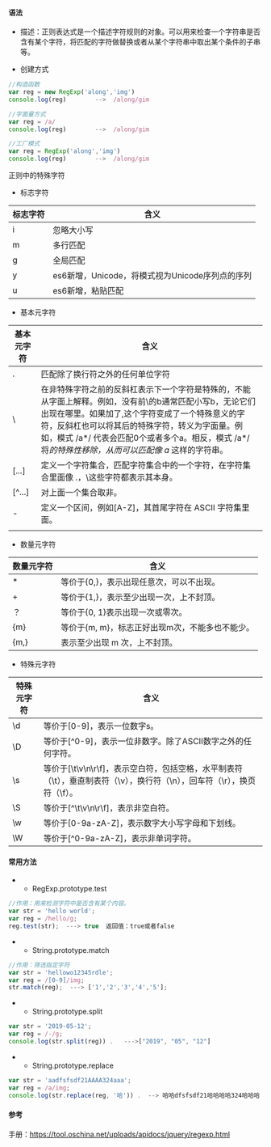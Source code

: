 #### 语法

-   描述：正则表达式是一个描述字符规则的对象。可以用来检查一个字符串是否含有某个字符，将匹配的字符做替换或者从某个字符串中取出某个条件的子串等。

<!---->

-   创建方式

```js
//构造函数
var reg = new RegExp('along','img')
console.log(reg)		-->  /along/gim

//字面量方式
var reg = /a/
console.log(reg)		-->  /along/gim

//工厂模式
var reg = RegExp('along','img')
console.log(reg)		-->  /along/gim
```

正则中的特殊字符

-   标志字符

| 标志字符 | 含义                               |
| ---- | -------------------------------- |
| i    | 忽略大小写                            |
| m    | 多行匹配                             |
| g    | 全局匹配                             |
| y    | es6新增，Unicode，将模式视为Unicode序列点的序列 |
| u    | es6新增，粘贴匹配                       |

-   基本元字符

| 基本元字符   | 含义                                                                                                                                                                             |
| ------- | ------------------------------------------------------------------------------------------------------------------------------------------------------------------------------ |
| .       | 匹配除了换行符之外的任何单位字符                                                                                                                                                               |
| \      | 在非特殊字符之前的反斜杠表示下一个字符是特殊的，不能从字面上解释。例如，没有前\的b通常匹配小写b，无论它们出现在哪里。如果加了\,这个字符变成了一个特殊意义的字符，反斜杠也可以将其后的特殊字符，转义为字面量。例如，模式 /a*/ 代表会匹配0个或者多个a。相反，模式 /a\*/ 将*的特殊性移除，从而可以匹配像 a* 这样的字符串。 |
| [...]  | 定义一个字符集合，匹配字符集合中的一个字符，在字符集合里面像 .，\这些字符都表示其本身。                                                                                                                                  |
| [^...] | 对上面一个集合取非。                                                                                                                                                                     |
| -      | 定义一个区间，例如[A-Z]，其首尾字符在 ASCII 字符集里面。                                                                                                                                            |
|         |                                                                                                                                                                                |

-   数量元字符

| 数量元字符 | 含义                          |
| ----- | --------------------------- |
| *    | 等价于{0,}，表示出现任意次，可以不出现。      |
| +    | 等价于{1,}，表示至少出现一次，上不封顶。      |
| ？     | 等价于{0, 1}表示出现一次或零次。         |
| {m}   | 等价于{m, m}，标志正好出现m次，不能多也不能少。 |
| {m,}  | 表示至少出现 m 次，上不封顶。            |

-   特殊元字符

| 特殊元字符 | 含义                                                                       |
| ----- | ------------------------------------------------------------------------ |
| \d    | 等价于[0-9]，表示一位数字s。                                                       |
| \D    | 等价于[^0-9]，表示一位非数字。除了ASCⅡ数字之外的任何字符。                                      |
| \s    | 等价于[\t\v\n\r\f]，表示空白符，包括空格，水平制表符（\t），垂直制表符（\v），换行符（\n），回车符（\r），换页符（\f）。 |
| \S    | 等价于[^\t\v\n\r\f]，表示非空白符。                                                |
| \w    | 等价于[0-9a-zA-Z]，表示数字大小写字母和下划线。                                           |
| \W    | 等价于[^0-9a-zA-Z]，表示非单词字符。                                                |

#### 常用方法

-   -   RegExp.prototype.test

```js
//作用：用来检测字符中是否含有某个内容。
var str = 'hello world';
var reg = /hello/g;
reg.test(str);  ---> true  返回值：true或者false
```

-   -   String.prototype.match

```js
//作用：筛选指定字符
var str = 'hellowo12345rdle';
var reg = /[0-9]/img;
str.match(reg);  ---> ['1','2','3','4','5'];
```

-   -   String.prototype.split

```js
var str = '2019-05-12';
var reg = /-/g;
console.log(str.split(reg)) .   --->["2019", "05", "12"]
```

-   -   String.prototype.replace

```js
var str = 'aadfsfsdf21AAAA324aaa';
var reg = /a/img;
console.log(str.replace(reg, '哈')) .  --> 哈哈dfsfsdf21哈哈哈哈324哈哈哈
```

#### 参考

手册：<https://tool.oschina.net/uploads/apidocs/jquery/regexp.html>